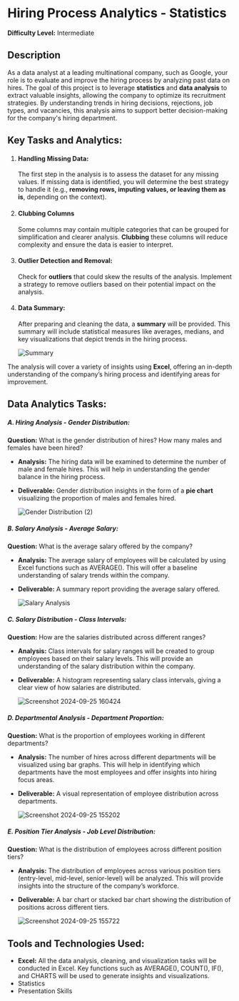 # Hiring Process Analytics - Statistics

__Difficulty Level:__ Intermediate

## Description

As a data analyst at a leading multinational company, such as Google, your role is to evaluate and improve the hiring process by analyzing past data on hires. The goal of this project is to leverage __statistics__ and __data analysis__ to extract valuable insights, allowing the company to optimize its recruitment strategies. By understanding trends in hiring decisions, rejections, job types, and vacancies, this analysis aims to support better decision-making for the company's hiring department.

## Key Tasks and Analytics:

1. #### Handling Missing Data:
   
   The first step in the analysis is to assess the dataset for any missing values. If missing data is identified, you will determine the best strategy to handle it (e.g., __removing rows, imputing values, or leaving them as is__, depending on the context).

2. #### Clubbing Columns

   Some columns may contain multiple categories that can be grouped for simplification and clearer analysis. __Clubbing__ these columns will reduce complexity and ensure the data is easier to interpret.

3. #### Outlier Detection and Removal:

   Check for __outliers__ that could skew the results of the analysis. Implement a strategy to remove outliers based on their potential impact on the analysis.

4. #### Data Summary:
   After preparing and cleaning the data, a __summary__ will be provided. This summary will include statistical measures like averages, medians, and key visualizations that depict trends in the hiring process.

   ![Summary](https://github.com/user-attachments/assets/3022a67e-5bd1-46a7-b82b-95ed20e66095)

The analysis will cover a variety of insights using __Excel__, offering an in-depth understanding of the company’s hiring process and identifying areas for improvement.

## Data Analytics Tasks:

##### A. Hiring Analysis - Gender Distribution:

__Question:__ What is the gender distribution of hires? How many males and females have been hired?

- __Analysis:__ The hiring data will be examined to determine the number of male and female hires. This will help in understanding the gender balance in the hiring process.
- __Deliverable:__ Gender distribution insights in the form of a __pie chart__ visualizing the proportion of males and females hired.

  ![Gender Distribution (2)](https://github.com/user-attachments/assets/a00c3a59-b126-4215-af9f-4fd8929352af)

##### B. Salary Analysis - Average Salary:

__Question:__ What is the average salary offered by the company?

- __Analysis:__ The average salary of employees will be calculated by using Excel functions such as AVERAGE(). This will offer a baseline understanding of salary trends within the company.
- __Deliverable:__ A summary report providing the average salary offered.

  ![Salary Analysis](https://github.com/user-attachments/assets/5fb26988-7bae-457f-a01f-99d235efd228)

##### C. Salary Distribution - Class Intervals:

__Question:__ How are the salaries distributed across different ranges?

- __Analysis:__ Class intervals for salary ranges will be created to group employees based on their salary levels. This will provide an understanding of the salary distribution within the company.
- __Deliverable:__ A histogram representing salary class intervals, giving a clear view of how salaries are distributed.

  ![Screenshot 2024-09-25 160424](https://github.com/user-attachments/assets/0004f015-c6a1-4c8a-a7f2-60296299eff2)


##### D. Departmental Analysis - Department Proportion:

__Question:__ What is the proportion of employees working in different departments?

- __Analysis:__ The number of hires across different departments will be visualized using bar graphs. This will help in identifying which departments have the most employees and offer insights into hiring focus areas.
- __Deliverable:__ A visual representation of employee distribution across departments.

  ![Screenshot 2024-09-25 155202](https://github.com/user-attachments/assets/e7790341-19d6-43ff-8bc2-bf9509fcad93)

##### E. Position Tier Analysis - Job Level Distribution:

__Question:__ What is the distribution of employees across different position tiers?

- __Analysis:__ The distribution of employees across various position tiers (entry-level, mid-level, senior-level) will be analyzed. This will provide insights into the structure of the company’s workforce.
- __Deliverable:__ A bar chart or stacked bar chart showing the distribution of positions across different tiers.

  ![Screenshot 2024-09-25 155722](https://github.com/user-attachments/assets/165543aa-24d6-4576-9cf8-04336ff08525)

## Tools and Technologies Used:

- __Excel:__ All the data analysis, cleaning, and visualization tasks will be conducted in Excel. Key functions such as AVERAGE(), COUNT(), IF(), and CHARTS will be used to generate insights and visualizations.
- Statistics
- Presentation Skills


